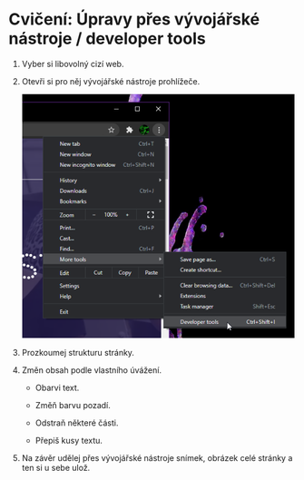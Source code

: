 # Cvičení: Úpravy přes vývojářské nástroje / developer tools

1. Vyber si libovolný cizí web.

1. Otevři si pro něj vývojářské nástroje prohlížeče.

   ![jak otevřít vývojářské nástroje](zadani/otevrit.png)

1. Prozkoumej strukturu stránky.

1. Změn obsah podle vlastního úvážení.

   - Obarvi text.

   - Změň barvu pozadí.

   - Odstraň některé části.

   - Přepiš kusy textu.

1. Na závěr udělej přes vývojářské nástroje snímek, obrázek celé stránky a ten si u sebe ulož.
